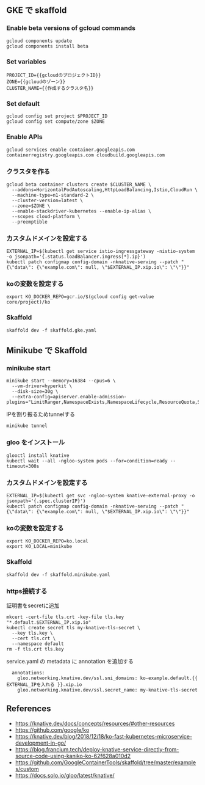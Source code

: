 ## GKE で skaffold

### Enable beta versions of gcloud commands
```
gcloud components update
gcloud components install beta
```

### Set variables
```
PROJECT_ID={{gcloudのプロジェクトID}}
ZONE={{gcloudのゾーン}}
CLUSTER_NAME={{作成するクラスタ名}}
```

### Set default
```
gcloud config set project $PROJECT_ID
gcloud config set compute/zone $ZONE
```

### Enable APIs
```
gcloud services enable container.googleapis.com containerregistry.googleapis.com cloudbuild.googleapis.com
```

### クラスタを作る
```
gcloud beta container clusters create $CLUSTER_NAME \
  --addons=HorizontalPodAutoscaling,HttpLoadBalancing,Istio,CloudRun \
  --machine-type=n1-standard-2 \
  --cluster-version=latest \
  --zone=$ZONE \
  --enable-stackdriver-kubernetes --enable-ip-alias \
  --scopes cloud-platform \
  --preemptible
```

### カスタムドメインを設定する
```
EXTERNAL_IP=$(kubectl get service istio-ingressgateway -nistio-system -o jsonpath='{.status.loadBalancer.ingress[*].ip}')
kubectl patch configmap config-domain -nknative-serving --patch "{\"data\": {\"example.com\": null, \"$EXTERNAL_IP.xip.io\": \"\"}}"
```

### koの変数を設定する
```
export KO_DOCKER_REPO=gcr.io/$(gcloud config get-value core/project)/ko
```

### Skaffold
```
skaffold dev -f skaffold.gke.yaml
```

## Minikube で Skaffold

### minikube start
```
minikube start --memory=16384 --cpus=6 \
  --vm-driver=hyperkit \
  --disk-size=30g \
  --extra-config=apiserver.enable-admission-plugins="LimitRanger,NamespaceExists,NamespaceLifecycle,ResourceQuota,ServiceAccount,DefaultStorageClass,MutatingAdmissionWebhook"
```
IPを割り振るためtunnelする
```
minikube tunnel
```

### gloo をインストール
```
glooctl install knative
kubectl wait --all -ngloo-system pods --for=condition=ready --timeout=300s
```

### カスタムドメインを設定する
```
EXTERNAL_IP=$(kubectl get svc -ngloo-system knative-external-proxy -o jsonpath='{.spec.clusterIP}')
kubectl patch configmap config-domain -nknative-serving --patch "{\"data\": {\"example.com\": null, \"$EXTERNAL_IP.xip.io\": \"\"}}"
```

### koの変数を設定する
```
export KO_DOCKER_REPO=ko.local
export KO_LOCAL=minikube
```

### Skaffold
```
skaffold dev -f skaffold.minikube.yaml
```

### https接続する
証明書をsecretに追加
```
mkcert -cert-file tls.crt -key-file tls.key "*.default.$EXTERNAL_IP.xip.io"
kubectl create secret tls my-knative-tls-secret \
  --key tls.key \
  --cert tls.crt \
  --namespace default
rm -f tls.crt tls.key
```
service.yaml の metadata に annotation を追加する
```
  annotations:
    gloo.networking.knative.dev/ssl.sni_domains: ko-example.default.{{ EXTERNAL_IPを入れる }}.xip.io
    gloo.networking.knative.dev/ssl.secret_name: my-knative-tls-secret
```

## References
- https://knative.dev/docs/concepts/resources/#other-resources
- https://github.com/google/ko
- https://knative.dev/blog/2018/12/18/ko-fast-kubernetes-microservice-development-in-go/
- https://blog.francium.tech/deploy-knative-service-directly-from-source-code-using-kaniko-ko-62f628a010d2
- https://github.com/GoogleContainerTools/skaffold/tree/master/examples/custom
- https://docs.solo.io/gloo/latest/knative/
